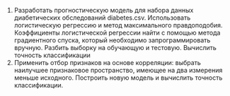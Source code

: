 1. Разработать прогностическую модель для набора данных диабетических обследований diabetes.csv. Использовать
   логистическую
   регрессию и метод максимального правдоподобия. Коэффициенты логистической регрессии найти с помощью метода
   градиентного
   спуска, который необходимо запрограммировать вручную. Разбить выборку на обучающую и тестовую. Вычислить точность
   классификации
2. Применить отбор признаков на основе корреляции: выбрать наилучшее признаковое пространство, имеющее на два измерения
   меньше исходного. Построить новую модель и вычислить точность классификации.